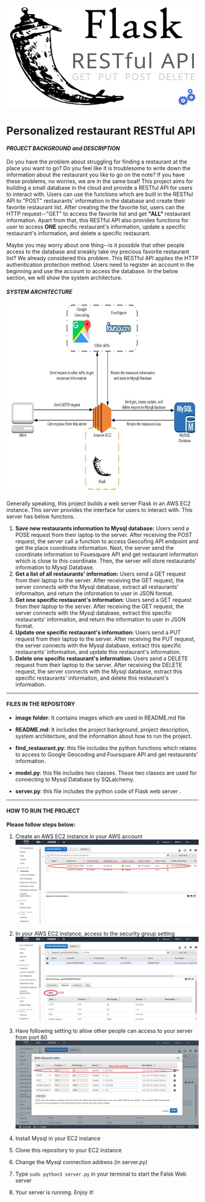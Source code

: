 <p align="center">
  <img width="500" height="270" src="https://github.com/ChunYen-Chang/Personalized-restaurant-RESTful-API/blob/master/image/flask_pic.jpg">
</p>
  
  
# Personalized restaurant RESTful API

#### *PROJECT BACKGROUND and DESCRIPTION*
Do you have the problem about struggling for finding a restaurant at the place you want to go? Do you feel like it is troublesome to
write down the information about the restaurant you like to go on the note? If you have these problems, no worries, we are in the same
boat! This project aims for building a small database in the cloud and provide a RESTful API for users to interact with. Users can use 
the functions which are built in the RESTful API to "POST" restaurants' information in the database and create their favorite restaurant
list. After creating the the favorite list, users can the HTTP request--"GET" to access the favorite list and get **"ALL"** restaurant 
information. Apart from that, this RESTful API also provides functions for user to access **ONE** specific restaurant's information, 
update a specific restaurant's information, and delete a specific restaurant.  
  
Maybe you may worry about one thing--is it possible that other people access to the database and sneakly take my precious favorite 
restaurant list? We already considered this problem. This RESTful API applies the HTTP authentication protection method. Users need
to register an account in the beginning and use the account to access the database. In the below section, we will show the system
architecture.

#### *SYSTEM ARCHITECTURE*

<p align="center">
  <img width="700" height="500" src="https://github.com/ChunYen-Chang/Personalized-restaurant-RESTful-API/blob/master/image/system_structure.jpg">
</p>

Generally speaking, this project builds a web server Flask in an AWS EC2 instance. This server provides the interface for users to 
interact with. This server has below functons.
1. **Save new restaurants information to Mysql database:** Users send a POSE request from their laptop to the server. After receiving the
POST request, the server call a function to access Geocofing API endpoint and get the place coordinate information. Next, the server send
the coordinate information to Fouesquare API and get restaurant information which is close to this coordinate. Then, the server will store
restaurants' information to Mysql Database.  
2. **Get a list of all restaurants' information:** Users send a GET request from their laptop to the server. After receiving the GET request, 
the server connects with the Mysql database, extract all restaurants' informaiton, and return the information to user in JSON format.  
3. **Get one specific restaurant's information:** Users send a GET request from their laptop to the server. After receiving the GET request, 
the server connects with the Mysql database, extract this specific restaurants' informaiton, and return the information to user in JSON format.  
4. **Update one specific restaurant's information:** Users send a PUT request from their laptop to the server. After receiving the PUT request, 
the server connects with the Mysql database, extract this specific restaurants' informaiton, and update this restaurant's information.  
5. **Delete one specific restaurant's information:** Users send a DELETE request from their laptop to the server. After receiving the DELETE request, 
the server connects with the Mysql database, extract this specific restaurants' informaiton, and delete this restaurant's information.  

------------
#### FILES IN THE REPOSITORY
- **image folder**: It contains images which are used in README.md file  
  
- **README.md**: It includes the project background, project description, system architecture, and the information about how to run the project.  

- **find_restaurant.py**: this file includes the python functions which relates to access to Google Geocoding and Foursquare API and get restaurants' information.  
  
- **model.py**: this file includes two classes. These two classes are used for connecting to Mysql Database by SQLalchemy.  
  
- **server.py**: this file includes the python code of Flask web server .  

------------
#### HOW TO RUN THE PROJECT
**Please follow steps below:**
1. Create an AWS EC2 instance in your AWS account
![](https://github.com/ChunYen-Chang/Personalized-restaurant-RESTful-API/blob/master/image/aws1.jpg)
  
2. In your AWS EC2 instance, access to the security group setting
![](https://github.com/ChunYen-Chang/Personalized-restaurant-RESTful-API/blob/master/image/aws2.jpg)

3. Have following setting to allow other people can access to your server from port 80  
![](https://github.com/ChunYen-Chang/Personalized-restaurant-RESTful-API/blob/master/image/aws3.jpg)

4. Install Mysql in your EC2 instance  

5. Clone this repository to your EC2 instance  

6. Change the Mysql connection address (in server.py)  

7. Type `sudo python3 server.py` in your terminal to start the Falsk Web server  

8. Your server is running. Enjoy it!

